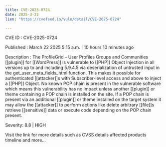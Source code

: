 ```yaml
---
title: CVE-2025-0724
date: 2025-3-22
lien: "https://cvefeed.io/vuln/detail/CVE-2025-0724"

---
```


CVE ID : CVE-2025-0724

Published :  March 22
2025
5:15 a.m. | 10 hours
10 minutes ago

Description : The ProfileGrid – User Profiles
Groups and Communities [[plugin]] for  [[WordPress]] is vulnerable to [[PHP]] Object Injection in all versions up to
and including
5.9.4.5 via deserialization of untrusted input in the get_user_meta_fields_html function. This makes it possible for authenticated [[attacker]]s
with Subscriber-level access and above
to inject a [[PHP]] Object. No known POP chain is present in the vulnerable software
which means this vulnerability has no impact unless another [[plugin]] or theme containing a POP chain is installed on the site. If a POP chain is present via an additional [[plugin]] or theme installed on the target system
it may allow the [[attacker]] to perform actions like delete arbitrary [[file]]s
retrieve [[sensitive]] data
or execute code depending on the POP chain present.

Severity: 8.8 | HIGH

Visit the link for more details
such as CVSS details
affected products
timeline
and more...
